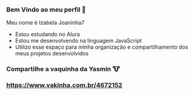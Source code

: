 ### Bem Vindo ao meu perfil 🌸

Meu nome é Izabela Joaninha7

* Estou estudando no Alura
* Estou me desenvolvendo na linguagem JavaScript
* Utilizo esse espaço para minha organização e compartilhamento dos meus projetos desenvolvidos

### Compartilhe a vaquinha da Yasmin 🐮
### https://www.vakinha.com.br/4672152
